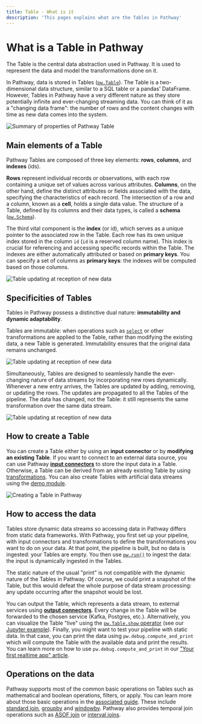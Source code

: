 ```yaml
---
title: Table - What is it
description: 'This pages explains what are the Tables in Pathway'
---
```


# What is a Table in Pathway
The Table is the central data abstraction used in Pathway.
It is used to represent the data and model the transformations done on it.


In Pathway, data is stored in Tables ([`pw.Table`](/developers/api-docs/pathway-table#pathway.internals.table.Table)).
The Table is a two-dimensional data structure, similar to a SQL table or a pandas' DataFrame.
However, Tables in Pathway have a very different nature as they store potentially infinite and ever-changing streaming data.
You can think of it as a "changing data frame": the number of rows and the content changes with time as new data comes into the system.

<!-- ::article-img
---
src: '/assets/content/documentation/Table.svg'
alt: 'Pathway Table in a nutshell'
height: '540'
width: '960'
class: 'mx-auto'
loading: 'lazy'
style: 'height: 200px'
---
:: -->
![Summary of properties of Pathway Table](/assets/content/documentation/Table.svg)


## Main elements of a Table
Pathway Tables are composed of three key elements: **rows**, **columns**, and **indexes** (ids).

**Rows** represent individual records or observations, with each row containing a unique set of values across various attributes.
**Columns**, on the other hand, define the distinct attributes or fields associated with the data, specifying the characteristics of each record.
The intersection of a row and a column, known as a **cell**, holds a single data value.
The structure of a Table, defined by its columns and their data types, is called a **schema** ([`pw.Schema`](/developers/api-docs/pathway#pathway.Schema)).

The third vital component is the **index** (or id), which serves as a unique pointer to the associated row in the Table.
Each row has its own unique index stored in the column `id` (`id` is a reserved column name).
This index is crucial for referencing and accessing specific records within the Table.
The indexes are either automatically attributed or based on **primary keys**.
You can specify a set of columns as **primary keys**: the indexes will be computed based on those columns.

![Table updating at reception of new data](/assets/content/documentation/table-example.svg)

## Specificities of Tables
Tables in Pathway possess a distinctive dual nature: **immutability and dynamic adaptability**.

Tables are immutable: when operations such as [`select`](/developers/user-guide/data-transformation/table-operations#select-and-notations) or other transformations are applied to the Table, rather than modifying the existing data, a new Table is generated.
Immutability ensures that the original data remains unchanged.

![Table updating at reception of new data](/assets/content/documentation/table-immutable.svg)

Simultaneously, Tables are designed to seamlessly handle the ever-changing nature of data streams by incorporating new rows dynamically.
Whenever a new entry arrives, the Tables are updated by adding, removing, or updating the rows.
The updates are propagated to all the Tables of the pipeline.
The data has changed, not the Table: it still represents the same transformation over the same data stream.

![Table updating at reception of new data](/assets/content/documentation/table-update.svg)


## How to create a Table
You can create a Table either by using an **input connector** or by **modifying an existing Table**.
If you want to connect to an external data source, you can use Pathway [**input connectors**](/developers/user-guide/connect/pathway-connectors/) to store the input data in a Table.
Otherwise, a Table can be derived from an already existing Table by using [transformations](/developers/user-guide/data-transformation/table-operations/).
You can also create Tables with artificial data streams using the [demo module](/developers/user-guide/connect/artificial-streams/).

![Creating a Table in Pathway](/assets/content/documentation/table-creation.svg)


## How to access the data
Tables store dynamic data streams so accessing data in Pathway differs from static data frameworks.
With Pathway, you first set up your pipeline, with input connectors and transformations to define the transformations you want to do on your data.
At that point, the pipeline is built, but no data is ingested: your Tables are empty.
You then use [`pw.run()`](/developers/api-docs/pathway#pathway.run) to ingest the data: the input is dynamically ingested in the Tables.

The static nature of the usual "print" is not compatible with the dynamic nature of the Tables in Pathway.
Of course, we could print a snapshot of the Table, but this would defeat the whole purpose of data stream processing: any update occurring after the snapshot would be lost.

You can output the Table, which represents a data stream, to external services using [**output connectors**](/developers/user-guide/connect/pathway-connectors/).
Every change in the Table will be forwarded to the chosen service (Kafka, Postgres, etc.).
Alternatively, you can visualize the Table "live" using the [`pw.Table.show` operator](/developers/api-docs/pathway-table#pathway.internals.table.Table.show) (see our [Jupyter example](/developers/showcases/live_data_jupyter/)).
Finally, you might want to test your pipeline with static data.
In that case, you can print the data using `pw.debug.compute_and_print` which will compute the Table with the available data and print the results.
You can learn more on how to use `pw.debug.compute_and_print` in our ["Your first realtime app" article](/developers/user-guide/introduction/first_realtime_app_with_pathway#use-static-data-to-debug).


## Operations on the data
Pathway supports most of the common basic operations on Tables such as mathematical and boolean operations, filters, or apply.
You can learn more about those basic operations in the [associated guide](/developers/user-guide/data-transformation/table-operations/).
These include [standard join](/developers/user-guide/data-transformation/join-manual/), [groupby](/developers/user-guide/data-transformation/groupby-reduce-manual/) and [windowby](/developers/user-guide/temporal-data/windows-manual/). Pathway also provides temporal join operations such as [ASOF join](/developers/user-guide/temporal-data/asof-join/) or [interval joins](/developers/user-guide/temporal-data/interval-join/).
